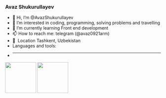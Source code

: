 ### Avaz Shukurullayev
- 👋 Hi, I’m @AvazShukurullayev
- 👀 I’m interested in coding, programming, solving problems and travelling
- 🌱 I’m currently learning Front end development
- 📫 How to reach me: telegram (@avaz0921arm)
- 📍&nbsp; Location Tashkent, Uzbekistan
- Languages and tools: 
- <hr />
<div>
  <code><img src="https://www.freepnglogos.com/uploads/html5-logo-png/html5-logo-devextreme-multi-purpose-controls-html-javascript-3.png" width="100"></code>
  <code><img src="https://www.wisnet.com/wp-content/uploads/2021/07/vue-js-logo-png-transparent-png.png" width="100"></code>
</div>

